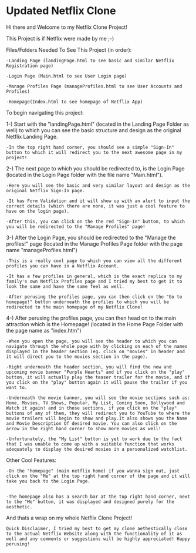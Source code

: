 # Updated Netflix Clone

Hi there and Welcome to my Netflix Clone Project!

This Project is if Netflix were made by me ;-)

Files/Folders Needed To See This Project (in order):

    -Landing Page (landingPage.html to see basic and similar Netflix Registration page)

    -Login Page (Main.html to see User Login page)

    -Manage Profiles Page (manageProfiles.html to see User Accounts and Profiles)

    -Homepage(Index.html to see homepage of Netflix App)

To begin navigating this project:

1-) Start with the "landingPage.html" (located in the Landing Page Folder as well) to which you can see the basic structure and design as the     original Netflix Landing Page.

    -In the top right hand corner, you should see a simple "Sign-In" button to which it will redirect you to the next awesome page in my project!

2-) The next page to which you should be redirected to, is the Login Page (located in the Login Page folder with the file name "Main.html").

    -Here you will see the basic and very similar layout and design as the original Netflix Sign-In page.

    -It has Form Validation and it will show up with an alert to input the correct details (which there are none, it was just a cool feature to   have on the login page).

    -After this, you can click on the the red "Sign-In" button, to which you will be redirected to the "Manage Profiles" page!

3-) After the Login Page, you should be redirected to the "Manage the profiles!" page (located in the Manage Profiles Page folder with the page    name "manageProfiles.html")

    -This is a really cool page to which you can view all the different profiles you can have in a Netflix Account.

    -It has a few profiles in general, which is the exact replica to my family's own Netflix Profiles page and I tried my best to get it to look the same and have the same feel as well. 

    -After perusing the profiles page, you can then click on the "Go to homepage!" button underneath the profiles to which you will be redirected to the main homepage of my Netflix Clone!

4-) After perusing the profiles page, you can then head on to the main attraction which is the Homepage! (located in the Home Page Folder with the page name as "index.htm") 

    -When you open the page, you will see the header to which you can navigate through the whole page with by clicking on each of the names displayed in the header section (eg. click on "movies" in header and it will direct you to the movies section in the page). 

    -Right underneath the header section, you will find the new and upcoming movie banner "Purple Hearts" and if you click on the "play" button, it will actually play the teaser trailer for the movie, and if you click on the "play" button again it will pause the trailer if you want to.

    -Underneath the movie banner, you will see the movie sections such as: Home, Movies, TV Shows, Popular, My List, Coming Soon, Bollywood and Watch it again! and in those sections, if you click on the "play" buttons of any of them, they will redirect you to YouTube to where the movie trailers will begin to show and play.It also shows you the Name and Movie Description Of desired movie. You can also click on the arrow in the right hand corner to show more movies as well!

    -Unfortunately, the "My List" button is yet to work due to the fact that I was unable to come up with a suitable function that works adequately to display the desired movies in a personalized watchlist.

Other Cool Features:

    -On the "homepage" (main netflix home) if you wanna sign out, just click on the "Me" at the top right hand corner of the page and it will take you back to the Login Page.


    -The homepage also has a search bar at the top right hand corner, next to the "Me" button, it was displayed and designed purely for the aesthetic.

And thats a wrap on my whole Netflix Clone Project! 

    Quick Disclaimer, I tried my best to get my clone aethestically close to the actual Netflix Website along with the functionality of it as well and any comments or suggestions will be highly appreciated! Happy perusing!
